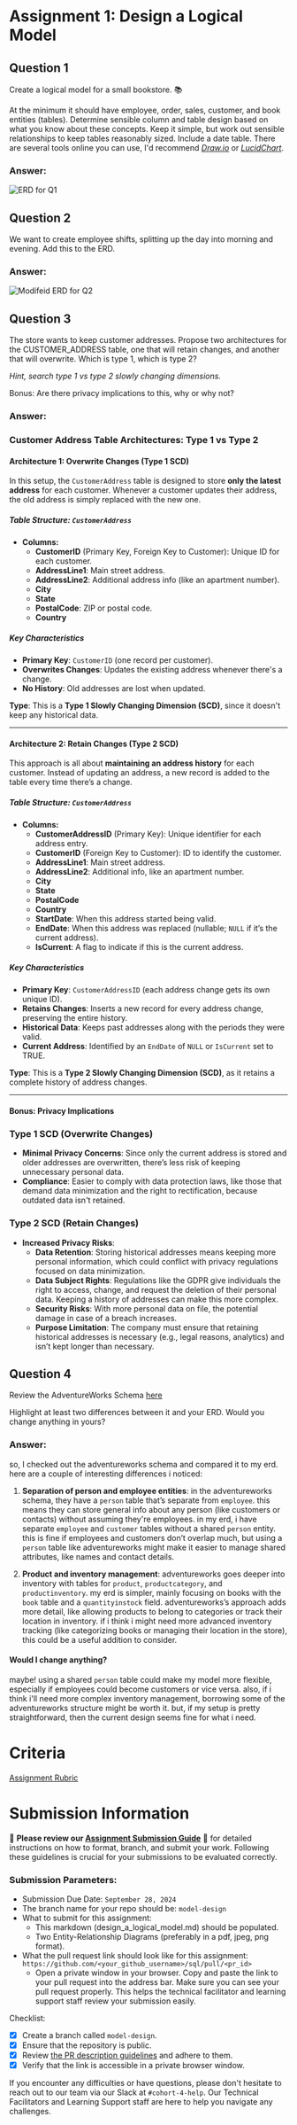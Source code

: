 # Assignment 1: Design a Logical Model

## Question 1
Create a logical model for a small bookstore. 📚

At the minimum it should have employee, order, sales, customer, and book entities (tables). Determine sensible column and table design based on what you know about these concepts. Keep it simple, but work out sensible relationships to keep tables reasonably sized. Include a date table. There are several tools online you can use, I'd recommend [_Draw.io_](https://www.drawio.com/) or [_LucidChart_](https://www.lucidchart.com/pages/).
### Answer:
![ERD for Q1](./Q1.png)

## Question 2
We want to create employee shifts, splitting up the day into morning and evening. Add this to the ERD.
### Answer:
![Modifeid ERD for Q2](./Q2.png)

## Question 3
The store wants to keep customer addresses. Propose two architectures for the CUSTOMER_ADDRESS table, one that will retain changes, and another that will overwrite. Which is type 1, which is type 2?

_Hint, search type 1 vs type 2 slowly changing dimensions._

Bonus: Are there privacy implications to this, why or why not?

### Answer:
### Customer Address Table Architectures: Type 1 vs Type 2

#### Architecture 1: Overwrite Changes (Type 1 SCD)

In this setup, the `CustomerAddress` table is designed to store **only the latest address** for each customer. Whenever a customer updates their address, the old address is simply replaced with the new one.

##### Table Structure: `CustomerAddress`
- **Columns:**
  - **CustomerID** (Primary Key, Foreign Key to Customer): Unique ID for each customer.
  - **AddressLine1**: Main street address.
  - **AddressLine2**: Additional address info (like an apartment number).
  - **City**
  - **State**
  - **PostalCode**: ZIP or postal code.
  - **Country**  

##### Key Characteristics
- **Primary Key**: `CustomerID` (one record per customer).
- **Overwrites Changes**: Updates the existing address whenever there's a change.
- **No History**: Old addresses are lost when updated.

**Type**: This is a **Type 1 Slowly Changing Dimension (SCD)**, since it doesn't keep any historical data.

---

#### Architecture 2: Retain Changes (Type 2 SCD)

This approach is all about **maintaining an address history** for each customer. Instead of updating an address, a new record is added to the table every time there’s a change.

##### Table Structure: `CustomerAddress`
- **Columns:**
  - **CustomerAddressID** (Primary Key): Unique identifier for each address entry.
  - **CustomerID** (Foreign Key to Customer): ID to identify the customer.
  - **AddressLine1**: Main street address.
  - **AddressLine2**: Additional info, like an apartment number.
  - **City**
  - **State**
  - **PostalCode**
  - **Country**
  - **StartDate**: When this address started being valid.
  - **EndDate**: When this address was replaced (nullable; `NULL` if it’s the current address).
  - **IsCurrent**: A flag to indicate if this is the current address.

##### Key Characteristics
- **Primary Key**: `CustomerAddressID` (each address change gets its own unique ID).
- **Retains Changes**: Inserts a new record for every address change, preserving the entire history.
- **Historical Data**: Keeps past addresses along with the periods they were valid.
- **Current Address**: Identified by an `EndDate` of `NULL` or `IsCurrent` set to TRUE.

**Type**: This is a **Type 2 Slowly Changing Dimension (SCD)**, as it retains a complete history of address changes.

---

#### Bonus: Privacy Implications

### Type 1 SCD (Overwrite Changes)
- **Minimal Privacy Concerns**: Since only the current address is stored and older addresses are overwritten, there’s less risk of keeping unnecessary personal data.
- **Compliance**: Easier to comply with data protection laws, like those that demand data minimization and the right to rectification, because outdated data isn't retained.

### Type 2 SCD (Retain Changes)
- **Increased Privacy Risks**:
  - **Data Retention**: Storing historical addresses means keeping more personal information, which could conflict with privacy regulations focused on data minimization.
  - **Data Subject Rights**: Regulations like the GDPR give individuals the right to access, change, and request the deletion of their personal data. Keeping a history of addresses can make this more complex.
  - **Security Risks**: With more personal data on file, the potential damage in case of a breach increases.
  - **Purpose Limitation**: The company must ensure that retaining historical addresses is necessary (e.g., legal reasons, analytics) and isn’t kept longer than necessary.


## Question 4
Review the AdventureWorks Schema [here](https://imgur.com/a/u0m8fX6)

Highlight at least two differences between it and your ERD. Would you change anything in yours?

### Answer:

so, I checked out the adventureworks schema and compared it to my erd. here are a couple of interesting differences i noticed:

1. **Separation of person and employee entities**: in the adventureworks schema, they have a `person` table that’s separate from `employee`. this means they can store general info about any person (like customers or contacts) without assuming they're employees. in my erd, i have separate `employee` and `customer` tables without a shared `person` entity. this is fine if employees and customers don’t overlap much, but using a `person` table like adventureworks might make it easier to manage shared attributes, like names and contact details.

2. **Product and inventory management**: adventureworks goes deeper into inventory with tables for `product`, `productcategory`, and `productinventory`. my erd is simpler, mainly focusing on books with the `book` table and a `quantityinstock` field. adventureworks’s approach adds more detail, like allowing products to belong to categories or track their location in inventory. if i think i might need more advanced inventory tracking (like categorizing books or managing their location in the store), this could be a useful addition to consider.

#### Would I change anything?
maybe! using a shared `person` table could make my model more flexible, especially if employees could become customers or vice versa. also, if i think i'll need more complex inventory management, borrowing some of the adventureworks structure might be worth it. but, if my setup is pretty straightforward, then the current design seems fine for what i need.


# Criteria

[Assignment Rubric](./assignment_rubric.md)

# Submission Information

🚨 **Please review our [Assignment Submission Guide](https://github.com/UofT-DSI/onboarding/blob/main/onboarding_documents/submissions.md)** 🚨 for detailed instructions on how to format, branch, and submit your work. Following these guidelines is crucial for your submissions to be evaluated correctly.

### Submission Parameters:
* Submission Due Date: `September 28, 2024`
* The branch name for your repo should be: `model-design`
* What to submit for this assignment:
    * This markdown (design_a_logical_model.md) should be populated.
    * Two Entity-Relationship Diagrams (preferably in a pdf, jpeg, png format).
* What the pull request link should look like for this assignment: `https://github.com/<your_github_username>/sql/pull/<pr_id>`
    * Open a private window in your browser. Copy and paste the link to your pull request into the address bar. Make sure you can see your pull request properly. This helps the technical facilitator and learning support staff review your submission easily.

Checklist:
- [x] Create a branch called `model-design`.
- [x] Ensure that the repository is public.
- [x] Review [the PR description guidelines](https://github.com/UofT-DSI/onboarding/blob/main/onboarding_documents/submissions.md#guidelines-for-pull-request-descriptions) and adhere to them.
- [x] Verify that the link is accessible in a private browser window.

If you encounter any difficulties or have questions, please don't hesitate to reach out to our team via our Slack at `#cohort-4-help`. Our Technical Facilitators and Learning Support staff are here to help you navigate any challenges.

